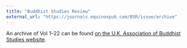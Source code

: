 ```yaml
---
title: "Buddhist Studies Review"
external_url: "https://journals.equinoxpub.com/BSR/issue/archive"
---
```


An archive of Vol 1–22 can be found [on the U.K. Association of Buddhist Studies website](https://ukabs.org.uk/buddhist-studies-review-vols-1-22/).
